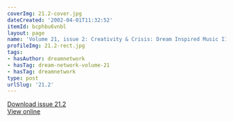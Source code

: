 ```yaml
---
coverImg: 21.2-cover.jpg
dateCreated: '2002-04-01T11:32:52'
itemId: bcphbu6vnbl
layout: page
name: 'Volume 21, issue 2: Creativity & Crisis: Dream Inspired Music II'
profileImg: 21.2-rect.jpg
tags:
- hasAuthor: dreamnetwork
- hasTag: dream-network-volume-21
- hasTag: dreamnetwork
type: post
urlSlug: '21.2'
---
```

<a href="../files/pdfs/Volume_21/21.2_crisis_II.pdf" download="">Download issue 21.2</a><br><a href="../files/pdfs/Volume_21/21.2_crisis_II.pdf">View online</a>